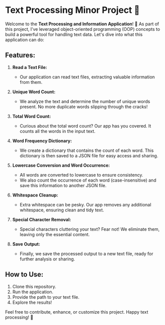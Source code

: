 # Text Processing Minor Project 📝

Welcome to the **Text Processing and Information Application**! 🚀 As part of this project, I've leveraged object-oriented programming (OOP) concepts to build a powerful tool for handling text data. Let's dive into what this application can do:

## Features:

1. **Read a Text File:**
   - Our application can read text files, extracting valuable information from them.

2. **Unique Word Count:**
   - We analyze the text and determine the number of unique words present. No more duplicate words slipping through the cracks!

3. **Total Word Count:**
   - Curious about the total word count? Our app has you covered. It counts all the words in the input text.

4. **Word Frequency Dictionary:**
   - We create a dictionary that contains the count of each word. This dictionary is then saved to a JSON file for easy access and sharing.

5. **Lowercase Conversion and Word Occurrence:**
   - All words are converted to lowercase to ensure consistency.
   - We also count the occurrence of each word (case-insensitive) and save this information to another JSON file.

6. **Whitespace Cleanup:**
   - Extra whitespace can be pesky. Our app removes any additional whitespace, ensuring clean and tidy text.

7. **Special Character Removal:**
   - Special characters cluttering your text? Fear not! We eliminate them, leaving only the essential content.

8. **Save Output:**
   - Finally, we save the processed output to a new text file, ready for further analysis or sharing.

## How to Use:

1. Clone this repository.
2. Run the application.
3. Provide the path to your text file.
4. Explore the results!

Feel free to contribute, enhance, or customize this project. Happy text processing! 🎉
